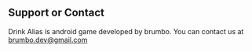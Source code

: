 ## Support or Contact

Drink Alias is android game developed by brumbo. You can contact us at brumbo.dev@gmail.com